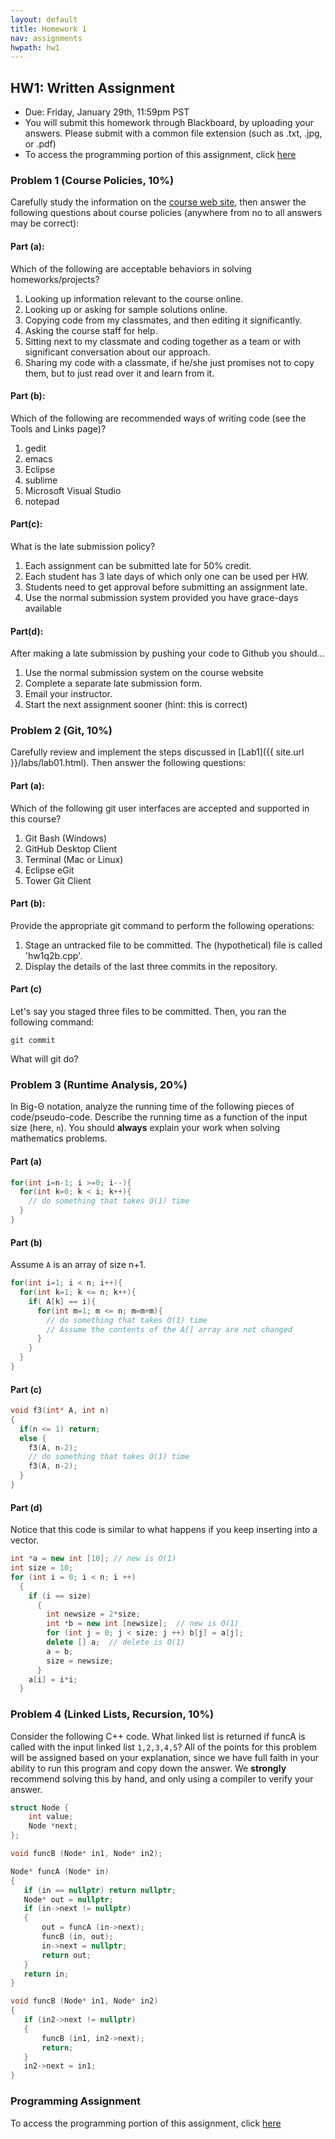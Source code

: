 ```yaml
---
layout: default
title: Homework 1
nav: assignments
hwpath: hw1
---
```

## HW1: Written Assignment

+ Due: Friday, January 29th, 11:59pm PST
+ You will submit this homework through Blackboard, by uploading your answers.  Please submit with a common file extension (such as .txt, .jpg, or .pdf)
+ To access the programming portion of this assignment, click [here]({{site.url}}/homework/hw1p/)

### Problem 1 (Course Policies, 10%)
Carefully study the information on the [course web site]({{site.url}}), then answer the following questions about course policies (anywhere from no to all answers may be correct):

#### Part (a):
Which of the following are acceptable behaviors in solving homeworks/projects?

1. Looking up information relevant to the course online.
2. Looking up or asking for sample solutions online.
3. Copying code from my classmates, and then editing it significantly.
4. Asking the course staff for help.
5. Sitting next to my classmate and coding together as a team or with significant
conversation about our approach.
6. Sharing my code with a classmate, if he/she just promises not to copy them, but to
just read over it and learn from it.

#### Part (b):
Which of the following are recommended ways of writing code (see the Tools and Links page)?

1. gedit
2. emacs
3. Eclipse
4. sublime
5. Microsoft Visual Studio
6. notepad

#### Part(c):
What is the late submission policy?

1. Each assignment can be submitted late for 50% credit.
2. Each student has 3 late days of which only one can be used per HW.
3. Students need to get approval before submitting an assignment late.
5. Use the normal submission system provided you have grace-days available

#### Part(d):
After making a late submission by pushing your code to Github you should...

1. Use the normal submission system on the course website
2. Complete a separate late submission form.
3. Email your instructor.
4. Start the next assignment sooner (hint: this is correct)

### Problem 2 (Git, 10%)
Carefully review and implement the steps discussed in [Lab1]({{ site.url }}/labs/lab01.html). Then answer the following questions:

#### Part (a):
Which of the following git user interfaces are accepted and supported in this course?

1. Git Bash (Windows)
2. GitHub Desktop Client
3. Terminal (Mac or Linux)
4. Eclipse eGit
5. Tower Git Client

#### Part (b):
Provide the appropriate git command to perform the following operations:

1. Stage an untracked file to be committed. The (hypothetical) file is called 'hw1q2b.cpp'.
2. Display the details of the last three commits in the repository.

#### Part (c)
Let's say you staged three files to be committed. Then, you ran the following command:

`git commit`

What will git do?

### Problem 3 (Runtime Analysis, 20%)
In Big-&Theta; notation, analyze the running time of the following pieces of code/pseudo-code. Describe the running time as a function of the input size (here, `n`).  You should **always** explain your work when solving mathematics problems.

#### Part (a)

```c++
for(int i=n-1; i >=0; i--){
  for(int k=0; k < i; k++){
    // do something that takes O(1) time
  }
}
```

#### Part (b)
Assume `A` is an array of size n+1.

```c++
for(int i=1; i < n; i++){
  for(int k=1; k <= n; k++){
    if( A[k] == i){
      for(int m=1; m <= n; m=m+m){
        // do something that takes O(1) time
        // Assume the contents of the A[] array are not changed
      }
    }
  }
}

```

#### Part (c)

```c++
void f3(int* A, int n)
{
  if(n <= 1) return;
  else {
    f3(A, n-2);
    // do something that takes O(1) time
    f3(A, n-2);
  }
}
```

#### Part (d)

Notice that this code is similar to what happens if you keep inserting into a vector.

```c++
int *a = new int [10]; // new is O(1)
int size = 10;
for (int i = 0; i < n; i ++)
  {
    if (i == size)
      {
        int newsize = 2*size;
        int *b = new int [newsize];  // new is O(1)
        for (int j = 0; j < size; j ++) b[j] = a[j];
        delete [] a;  // delete is O(1)
        a = b;
        size = newsize;
      }
    a[i] = i*i;
  }
```

### Problem 4 (Linked Lists, Recursion, 10%)

Consider the following C++ code.  What linked list is returned if funcA is called with the input linked list `1,2,3,4,5`?  All of the points for this problem will be assigned based on your explanation, since we have full faith in your ability to run this program and copy down the answer.  We **strongly** recommend solving this by hand, and only using a compiler to verify your answer.

```c++
struct Node {
    int value;
    Node *next;
};

void funcB (Node* in1, Node* in2);

Node* funcA (Node* in)
{
   if (in == nullptr) return nullptr;
   Node* out = nullptr;
   if (in->next != nullptr)
   {
       out = funcA (in->next);
       funcB (in, out);
       in->next = nullptr;
       return out;
   }
   return in;
}

void funcB (Node* in1, Node* in2)
{
   if (in2->next != nullptr) 
   {
       funcB (in1, in2->next);
       return;
   }
   in2->next = in1;
}
```

### Programming Assignment

To access the programming portion of this assignment, click [here]({{site.url}}/homework/hw1p/)